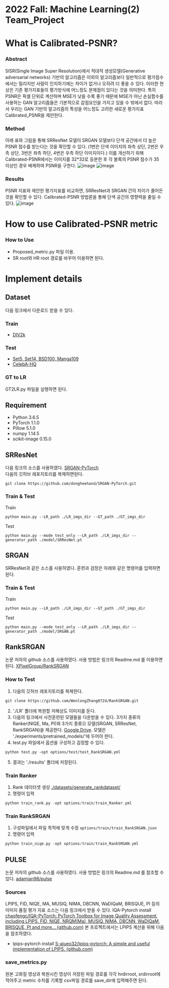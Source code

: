 # 2022 Fall: Machine Learning(2) Team_Project 
#
# What is Calibrated-PSNR? 
### Abstract 
 SISR(Single Image Super Resolution)에서 적대적 생성모델(Generative adversarial networks) 기반의 알고리즘은 이외의 알고리즘보다 일반적으로 평가점수에서는 밀리지만 사람이 인지하기에는 차이가 없거나 오히려 더 좋을 수 있다. 이러한 현상은 기존 평가지표들의 평가방식에 어느정도 문제점이 있다는 것을 의미한다. 특히 PSNR은 픽셀 단위로 계산하며 MSE가 낮을 수록 좋기 때문에 MSE가 아닌 손실함수를 사용하는 GAN 알고리즘들은 기본적으로 감점요인을 가지고 있을 수 밖에서 없다. 따라서 우리는 GAN 기반의 알고리즘의 특성을 어느정도 고려한 새로운 평가지표 Calibrated_PSNR을 제안한다.

### Method 
아래 표와 그림을 통해 SRResNet 모델이 SRGAN 모델보다 단색 공간에서 더 높은 PSNR 점수를 받는다는 것을 확인할 수 있다. (1번은 단색 이미지의 좌측 상단, 2번은 우측 상단, 3번은 좌측 하단, 4번은 우측 하단 이미지이다.)
이를 개선하기 위해 Calibrated-PSNR에서는 이미지를 32*32로 등분한 후 각 블록의 PSNR 점수가 35 이상인 경우 배제하여 PSNR을 구한다. 
![image](https://github.com/zangyook/Calibrated-PSNR/assets/100524867/295ae1e4-ff2d-4012-bc6b-2c0a4f6719e7)
![image](https://github.com/zangyook/Calibrated-PSNR/assets/100524867/cddd0872-98d3-459e-a445-356fc5ab3aec)

### Results 
PSNR 지표와 제안한 평가지표를 비교하면, SRResNet과 SRGAN 간의 차이가 줄어든 것을 확인할 수 있다. Calibrated-PSNR 방법론을 통해 단색 공간의 영향력을 줄일 수 있다. 
![image](https://github.com/zangyook/Calibrated-PSNR/assets/100524867/80987054-e59a-4245-9c41-5a0916efe9f6)


# How to use Calibrated-PSNR metric
### How to Use 
- Proposed_metric.py 파일 이용.
- SR root와 HR root 경로를 바꾸어 이용하면 된다.

# Implement details
## Dataset 
 다음 링크에서 다운로드 받을 수 있다.
### Train
- [DIV2k](https://www.kaggle.com/datasets/joe1995/div2k-dataset)
### Test
- [Set5, Set14, BSD100, Manga109](https://cvnote.ddlee.cc/2019/09/22/image-super-resolution-datasets)
- [CelebA-HQ](https://www.kaggle.com/datasets/lamsimon/celebahq)


### GT to LR
GT2LR.py 파일을 실행하면 된다.

## Requirement
- Python 3.6.5
- PyTorch 1.1.0 
- Pillow 5.1.0
- numpy 1.14.5
- scikit-image 0.15.0

## SRResNet 
 다음 링크의 소스를 사용하였다. [SRGAN-PyTorch](https://github.com/dongheehand/SRGAN-PyTorch.git)
<br>다음의 깃허브 레포지토리를 복제하면된다.

```
git clone https://github.com/dongheehand/SRGAN-PyTorch.git
```
### Train & Test
 Train 
```
python main.py --LR_path ./LR_imgs_dir --GT_path ./GT_imgs_dir
```
Test
```
python main.py --mode test_only --LR_path ./LR_imgs_dir --generator_path ./model/SRResNet.pt
```

## SRGAN
 SRResNet과 같은 소스를 사용하였다. 훈련과 검정은 아래와 같은 명령어를 입력하면 된다.
### Train & Test
 Train 
```
python main.py --LR_path ./LR_imgs_dir --GT_path ./GT_imgs_dir
```
Test
```
python main.py --mode test_only --LR_path ./LR_imgs_dir --generator_path ./model/SRGAN.pt
```

## RankSRGAN
 논문 저자의 github 소스를 사용하였다. 사용 방법은 링크의 Readme.md 를 이용하면 된다.
 [XPixelGroup/RankSRGAN](https://github.com/XPixelGroup/RankSRGAN.git)

### How to Test 
1. 다음의 깃허브 레포지토리를 복제한다. 
```
git clone https://github.com/WenlongZhang0724/RankSRGAN.git
```
2. './LR' 폴더에 복원할 저해상도 이미지를 둔다.
3. 다음의 링크에서 사전훈련된 모델들을 다운받을 수 있다. 3가지 종류의 Ranker(NIQE, Ma, PI)와 3가지 종류으 모델(SRGAN, SRResNet, RankSRGAN)을 제공한다. [Google Drive](https://drive.google.com/drive/folders/1_KhEc_zBRW7iLeEJITU3i923DC6wv51T?usp=sharing). 모델은 './experiments/pretrained_models/'에 두어야 한다.
5. test.py 파일에서 옵션을 구성하고 검정할 수 있다.
```
python test.py -opt options/test/test_RankSRGAN.yml
```
5. 결과는 './results' 폴더에 저장된다.

### Train Ranker
1. Rank 데이터셋 생성  [./datasets/generate_rankdataset/](datasets/generate_rankdataset)
2. 명령어 입력
```c++
python train_rank.py -opt options/train/train_Ranker.yml
```

### Train RankSRGAN

1. 구성파일에서 파일 목적에 맞게 수정  `options/train/train_RankSRGAN.json`
2. 명령어 입력
```c++
python train_niqe.py -opt options/train/train_RankSRGAN.yml
```

## PULSE 
 논문 저자의 github 소스를 사용하였다. 사용 방법은 링크의 Readme.md 를 참조할 수 있다.
 [adamian98/pulse](https://github.com/adamian98/pulse)

 ### Sources
LPIPS, FID, NIQE, MA, MUSIQ, NIMA, DBCNN, WaDIQaM, BRISQUE, PI 등의 이미지 품질 평가 지표 소스는 다음 링크에서 받을 수 있다.
IQA-Pytorch install
[chaofengc/IQA-PyTorch: PyTorch Toolbox for Image Quality Assessment, including LPIPS, FID, NIQE, NRQM(Ma), MUSIQ, NIMA, DBCNN, WaDIQaM, BRISQUE, PI and more... (github.com)](https://github.com/chaofengc/IQA-PyTorch)
본 프로젝트에서는 LPIPS 계산을 위해 다음을 참조하였다.
- lpips-pytorch install 
[S-aiueo32/lpips-pytorch: A simple and useful implementation of LPIPS. (github.com)](https://github.com/S-aiueo32/lpips-pytorch)

### save_metrics.py
 원본 고화질 영상과 복원시킨 영상이 저장된 파일 경로를 각각 hrdirroot, srdirroot에 적어주고 metric 수치를 기록할 csv파일 경로를 save_dir에 입력해주면 된다.

